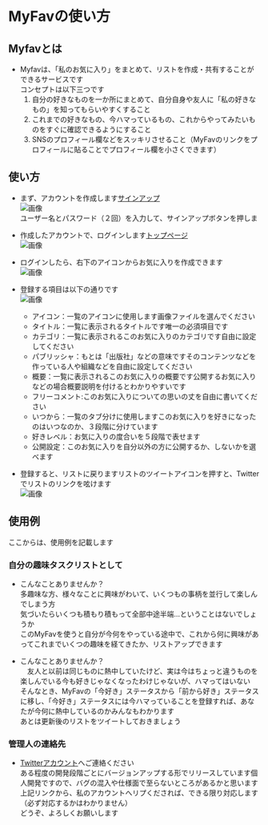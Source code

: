 # MyFavの使い方

## Myfavとは
- Myfavは、「私のお気に入り」をまとめて、リストを作成・共有することができるサービスです  
コンセプトは以下三つです  
    1. 自分の好きなものを一か所にまとめて、自分自身や友人に「私の好きなもの」を知ってもらいやすくすること
    1. これまでの好きなもの、今ハマっているもの、これからやってみたいものをすぐに確認できるようにすること
    1. SNSのプロフィール欄などをスッキリさせること（MyFavのリンクをプロフィールに貼ることでプロフィール欄を小さくできます）

## 使い方
- まず、アカウントを作成します[サインアップ](https://www.s-myfav.com/newuser.html)  
![画像](image1.png)  
ユーザー名とパスワード（２回）を入力して、サインアップボタンを押しま

- 作成したアカウントで、ログインします[トップページ](https://www.s-myfav.com)  
![画像](image2.png)

- ログインしたら、右下のアイコンからお気に入りを作成できます  
![画像](image4.png)

- 登録する項目は以下の通りです  
![画像](image5.png)
    - アイコン：一覧のアイコンに使用します画像ファイルを選んでください
    - タイトル：一覧に表示されるタイトルです唯一の必須項目です
    - カテゴリ：一覧に表示されるこのお気に入りのカテゴリです自由に設定してください
    - パブリッシャ：もとは「出版社」などの意味ですそのコンテンツなどを作っている人や組織などを自由に設定してください
    - 概要：一覧に表示されるこのお気に入りの概要です公開するお気に入りなどの場合概要説明を付けるとわかりやすいです
    - フリーコメント:このお気に入りについての思いの丈を自由に書いてください
    - いつから：一覧のタブ分けに使用しますこのお気に入りを好きになったのはいつなのか、３段階に分けています
    - 好きレベル：お気に入りの度合いを５段階で表せます
    - 公開設定：このお気に入りを自分以外の方に公開するか、しないかを選べます
  
- 登録すると、リストに戻りますリストのツイートアイコンを押すと、Twitterでリストのリンクを呟けます  
![画像](image6.png)

## 使用例
ここからは、使用例を記載します

### 自分の趣味タスクリストとして
- こんなことありませんか？  
多趣味な方、様々なことに興味がわいて、いくつもの事柄を並行して楽しんでしまう方  
気づいたらいくつも積もり積もって全部中途半端…ということはないでしょうか  
このMyFavを使うと自分が今何をやっている途中で、これから何に興味があってこれまでいくつの趣味を経てきたか、リストアップできます

- こんなことありませんか？  
　友人と以前は同じものに熱中していたけど、実は今はちょっと違うものを楽しんでいる今も好きじゃなくなったわけじゃないが、ハマってはいない  
そんなとき、MyFavの「今好き」ステータスから「前から好き」ステータスに移し、「今好き」ステータスには今ハマっていることを登録すれば、あなたが今何に熱中しているのかみんなもわかります  
あとは更新後のリストをツイートしておきましょう

### 管理人の連絡先
- [Twitterアカウント](https://twitter.com/ikura_myfav)へご連絡ください  
ある程度の開発段階ごとにバージョンアップする形でリリースしています個人開発ですので、バグの混入や仕様面で至らないところがあるかと思います  
上記リンクから、私のアカウントへリプくだされば、できる限り対応します（必ず対応するかはわかりません）  
どうぞ、よろしくお願いします